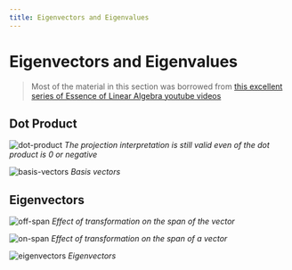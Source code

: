 ```yaml
---
title: Eigenvectors and Eigenvalues
---
```


# Eigenvectors and Eigenvalues

> Most of the material in this section was borrowed from [this excellent series of Essence of Linear Algebra youtube videos](https://www.youtube.com/watch?v=fNk_zzaMoSs) 


## Dot Product

![dot-product](images/dot-product.png#center)
*The projection interpretation is still valid even of the dot product is 0 or negative*

![basis-vectors](images/basis-vectors.png#center)
*Basis vectors*

## Eigenvectors

![off-span](images/off-span.png#center)
*Effect of transformation on the span of the vector*

![on-span](images/on-span.png#center)
*Effect of transformation on the span of a vector*

![eigenvectors](images/eigenvectors.png#center)
*Eigenvectors*